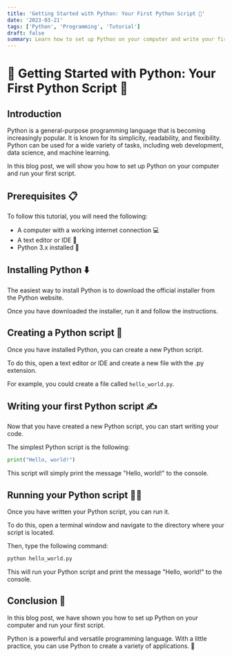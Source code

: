 ```yaml
---
title: 'Getting Started with Python: Your First Python Script 🚀'
date: '2023-03-21'
tags: ['Python', 'Programming', 'Tutorial']
draft: false
summary: Learn how to set up Python on your computer and write your first Python script, an essential skill for any aspiring programmer.
---
```


# 🐍 Getting Started with Python: Your First Python Script 🚀

## Introduction

Python is a general-purpose programming language that is becoming increasingly popular. It is known for its simplicity, readability, and flexibility. Python can be used for a wide variety of tasks, including web development, data science, and machine learning.

In this blog post, we will show you how to set up Python on your computer and run your first script.

## Prerequisites 📋

To follow this tutorial, you will need the following:

* A computer with a working internet connection 💻
* A text editor or IDE 📝
* Python 3.x installed 🐍

## Installing Python ⬇️

The easiest way to install Python is to download the official installer from the Python website.

Once you have downloaded the installer, run it and follow the instructions.

## Creating a Python script 📁

Once you have installed Python, you can create a new Python script.

To do this, open a text editor or IDE and create a new file with the .py extension.

For example, you could create a file called `hello_world.py`.

## Writing your first Python script ✍️

Now that you have created a new Python script, you can start writing your code.

The simplest Python script is the following:

```python
print("Hello, world!")
```

This script will simply print the message "Hello, world!" to the console.

## Running your Python script 🏃‍♀️

Once you have written your Python script, you can run it.

To do this, open a terminal window and navigate to the directory where your script is located.

Then, type the following command:

```python
python hello_world.py
```

This will run your Python script and print the message "Hello, world!" to the console.

## Conclusion 🏁

In this blog post, we have shown you how to set up Python on your computer and run your first script.

Python is a powerful and versatile programming language. With a little practice, you can use Python to create a variety of applications. 🌟